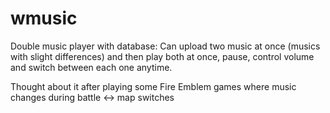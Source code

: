 # wmusic
Double music player with database:
Can upload two music at once (musics with slight differences) and then play both at once, pause, control volume
and switch between each one anytime.

Thought about it after playing some Fire Emblem games where music changes during battle <-> map switches
